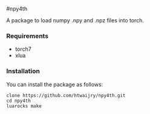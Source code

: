 #npy4th

A package to load numpy .npy and .npz files into torch.

### Requirements
* torch7 
* xlua

### Installation
You can install the package as follows:

```
clone https://github.com/htwaijry/npy4th.git
cd npy4th
luarocks make
```